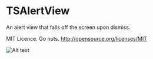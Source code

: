 TSAlertView
===========

An alert view that falls off the screen upon dismiss.

MIT Licence.  Go nuts. http://opensource.org/licenses/MIT

![Alt text](http://i.imgur.com/BEwtg.png "TSAlertView Demo")